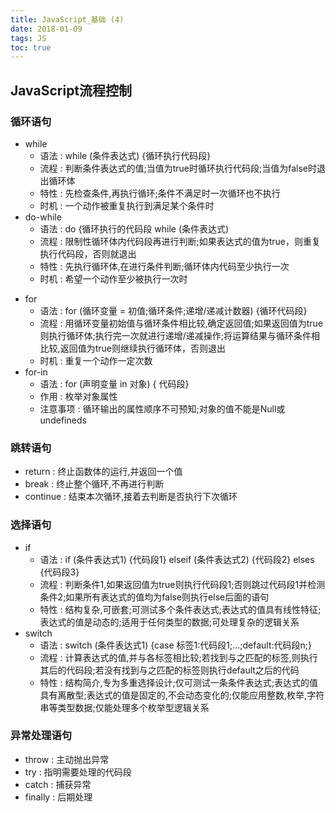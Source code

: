 ```yaml
---
title: JavaScript_基础 (4)
date: 2018-01-09
tags: JS
toc: true
---
```


## JavaScript流程控制
### 循环语句
- while
    * 语法 : while (条件表达式) {循环执行代码段}
    * 流程 : 判断条件表达式的值;当值为true时循环执行代码段;当值为false时退出循环体
    * 特性 : 先检查条件,再执行循环;条件不满足时一次循环也不执行
    * 时机 : 一个动作被重复执行到满足某个条件时
- do-while
    * 语法 : do {循环执行的代码段 while (条件表达式)
    * 流程 : 限制性循环体内代码段再进行判断;如果表达式的值为true，则重复执行代码段，否则就退出
    * 特性 : 先执行循环体,在进行条件判断;循环体内代码至少执行一次
    * 时机 : 希望一个动作至少被执行一次时

<!-- more -->

- for
    * 语法 : for (循环变量 = 初值;循环条件;递增/递减计数器) {循环代码段}
    * 流程 : 用循环变量初始值与循环条件相比较,确定返回值;如果返回值为true则执行循环体;执行完一次就进行递增/递减操作;将运算结果与循环条件相比较,返回值为true则继续执行循环体，否则退出
    * 时机 : 重复一个动作一定次数
- for-in
    * 语法 : for (声明变量 in 对象) { 代码段}
    * 作用 : 枚举对象属性
    * 注意事项 : 循环输出的属性顺序不可预知;对象的值不能是Null或undefineds

### 跳转语句
- return : 终止函数体的运行,并返回一个值 
- break : 终止整个循环,不再进行判断
- continue : 结束本次循环,接着去判断是否执行下次循环

### 选择语句
- if
    * 语法 : if (条件表达式1) {代码段1} elseif (条件表达式2) {代码段2} elses {代码段3} 
    * 流程 : 判断条件1,如果返回值为true则执行代码段1;否则跳过代码段1并检测条件2;如果所有表达式的值均为false则执行else后面的语句
    * 特性 : 结构复杂,可嵌套;可测试多个条件表达式;表达式的值具有线性特征;表达式的值是动态的;适用于任何类型的数据;可处理复杂的逻辑关系
- switch
    * 语法 : switch (条件表达式1) {case 标签1:代码段1;...;default:代码段n;}
    * 流程 : 计算表达式的值,并与各标签相比较;若找到与之匹配的标签,则执行其后的代码段;若没有找到与之匹配的标签则执行default之后的代码
    * 特性 : 结构简介,专为多重选择设计;仅可测试一条条件表达式;表达式的值具有离散型;表达式的值是固定的,不会动态变化的;仅能应用整数,枚举,字符串等类型数据;仅能处理多个枚举型逻辑关系

### 异常处理语句
- throw : 主动抛出异常
- try : 指明需要处理的代码段
- catch : 捕获异常
- finally : 后期处理